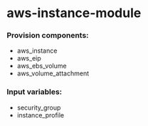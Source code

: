 # aws-instance-module

### Provision components:
- aws_instance
- aws_eip
- aws_ebs_volume
- aws_volume_attachment

### Input variables:
- security_group
- instance_profile

